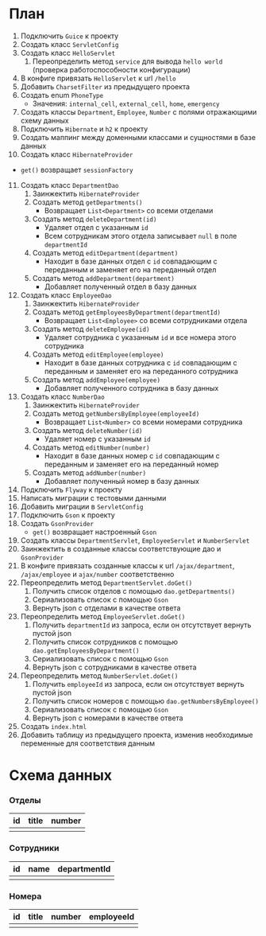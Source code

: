 # План
1. Подключить `Guice` к проекту
2. Создать класс `ServletConfig`
3. Создать класс `HelloServlet`
   1. Переопределить метод `service` для вывода `hello world` (проверка работоспособности конфигурации)
4. В конфиге привязать `HelloServlet` к url `/hello`
5. Добавить `CharsetFilter` из предыдущего проекта
6. Создать enum `PhoneType`
   * Значения: `internal_cell`, `external_cell`, `home`, `emergency`
7. Создать классы `Department`, `Employee`, `Number` с полями отражающими схему данных
8. Подключить `Hibernate` и `h2` к проекту
9. Создать маппинг между доменными классами и сущностями в базе данных
10. Создать класс `HibernateProvider`
   * `get()` возвращает `sessionFactory`
11. Создать класс `DepartmentDao`
    1.  Заинжектить `HibernateProvider`
    2.  Создать метод `getDepartments()`
        * Возвращает `List<Department>` со всеми отделами
    3.  Создать метод `deleteDepartment(id)`
        * Удаляет отдел с указанным `id`
        * Всем сотрудникам этого отдела записывает `null` в поле `departmentId`
    4.  Создать метод `editDepartment(department)`
        * Находит в базе данных отдел с `id` совпадающим с переданным и заменяет его на переданный отдел
    5.  Создать метод `addDepartment(department)`
        * Добавляет полученный отдел в базу данных
12. Создать класс `EmployeeDao`
    1. Заинжектить `HibernateProvider`
    2. Создать метод `getEmployeesByDepartment(departmentId)`
       * Возвращает `List<Employee>` со всеми сотрудниками отдела
    3. Создать метод `deleteEmployee(id)`
       * Удаляет сотрудника с указанным `id` и все номера этого сотрудника
    4. Создать метод `editEmployee(employee)`
       * Находит в базе данных сотрудника с `id` совпадающим с переданным и заменяет его на переданного сотрудника 
    5. Создать метод `addEmployee(employee)`
       * Добавляет полученного сотрудника в базу данных
13. Создать класс `NumberDao`
    1. Заинжектить `HibernateProvider`
    2. Создать метод `getNumbersByEmployee(employeeId)`
       * Возвращает `List<Number>` со всеми номерами сотрудника
    3. Создать метод `deleteNumber(id)`
       * Удаляет номер с указанным `id`
    4. Создать метод `editNumber(number)`
       * Находит в базе данных номер с `id` совпадающим с переданным и заменяет его на переданный номер
    5. Создать метод `addNumber(number)`
       * Добавляет полученный номер в базу данных
14. Подключить `Flyway` к проекту
15. Написать миграции с тестовыми данными
16. Добавить миграции в `ServletConfig`
17. Подключить `Gson` к проекту
18. Создать `GsonProvider`
    * `get()` возвращает настроенный `Gson`
19. Создать классы `DepartmentServlet`, `EmployeeServlet` и `NumberServlet`
20. Заинжектить в созданные классы соответствующие дао и `GsonProvider`
21. В конфиге привязать созданные классы к url `/ajax/department`, `/ajax/employee` и `ajax/number` соответственно
22. Переопределить метод `DepartmentServlet.doGet()`
    1. Получить список отделов с помощью `dao.getDepartments()`
    2. Сериализовать список с помощью `Gson`
    3. Вернуть json с отделами в качестве ответа
23. Переопределить метод `EmployeeServlet.doGet()`
    1. Получить `departmentId` из запроса, если он отсутствует вернуть пустой json
    2. Получить список сотрудников с помощью `dao.getEmployeesByDepartment()`
    3. Сериализовать список с помощью `Gson`
    4. Вернуть json с сотрудниками в качестве ответа
24. Переопределить метод `NumberServlet.doGet()`
    1. Получить `employeeId` из запроса, если он отсутствует вернуть пустой json
    2. Получить список номеров с помощью `dao.getNumbersByEmployee()`
    3. Сериализовать список с помощью `Gson`
    4. Вернуть json с номерами в качестве ответа
25. Создать `index.html`
26. Добавить таблицу из предыдущего проекта, изменив необходимые переменные для соответствия данным


# Схема данных
### Отделы
| id  | title | number |
| --- | ----- | ------ |
|     |       |        |

### Сотрудники
| id  | name | departmentId |
| --- | ---- | ------------ |
|     |      |              |

### Номера
| id  | title | number | employeeId |
| --- | ----- | ------ | ---------- |
|     |       |        |            |
